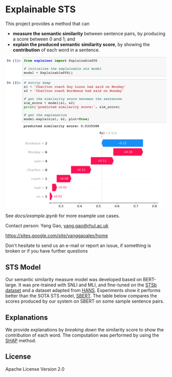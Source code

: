 # Explainable STS

This project provides a method that can 
* **measure the semantic similarity** between sentence pairs, by producing a score between 0 and 1; and  
* **explain the produced semantic similarity score**, by showing the **contribution** of each word in a sentence.

![example-use-case](docs/expl-sts-example.png)

See *docs/example.ipynb* for more example use cases.

Contact person: Yang Gao, yang.gao@rhul.ac.uk

https://sites.google.com/site/yanggaoalex/home

Don't hesitate to send us an e-mail or report an issue, if something is broken or if you have further questions

## STS Model
Our semantic similarity measure model was developed based on BERT-large. It was pre-trained with SNLI and MLI, and fine-tuned on the [STSb dataset](https://ixa2.si.ehu.eus/stswiki/index.php/STSbenchmark) and a dataset adapted from [HANS](https://github.com/tommccoy1/hans). Experiments show it performs better than the SOTA STS model, [SBERT](https://github.com/UKPLab/sentence-transformers). The table below compares the scores produced by our system on SBERT on some sample sentence pairs.

## Explanations
We provide explanations by *breaking down* the similarity score to show the *contribution* of each word. The computation was performed by using the [SHAP](https://github.com/slundberg/shap) method.  


## License
Apache License Version 2.0
